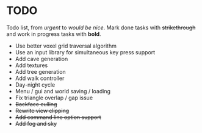 # TODO
Todo list, from *urgent* to *would be nice*. Mark done tasks with ~~strikethrough~~
and work in progress tasks with **bold**.

- Use better voxel grid traversal algorithm
- Use an input library for simultaneous key press support
- Add cave generation
- Add textures
- Add tree generation
- Add walk controller
- Day-night cycle
- Menu / gui and world saving / loading
- Fix triangle overlap / gap issue
- ~~Backface culling~~
- ~~Rewrite view clipping~~
- ~~Add command line option support~~
- ~~Add fog and sky~~
